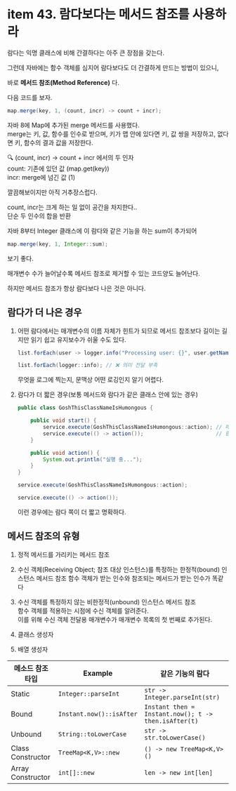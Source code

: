 # item 43. 람다보다는 메서드 참조를 사용하라

람다는 익명 클래스에 비해 간결하다는 아주 큰 장점을 갖는다.

그런데 자바에는 함수 객체를 심지어 람다보다도 더 간결하게 만드는 방법이 있으니,

바로 **메서드 참조(Method Reference)** 다.

다음 코드를 보자.

```java
map.merge(key, 1, (count, incr) -> count + incr);
```

자바 8에 Map에 추가된 merge 메서드를 사용했다.  
merge는 키, 값, 함수를 인수로 받으며, 키가 맵 안에 있다면 키, 값 쌍을 저장하고, 없다면 키, 함수의 결과 값을 저장한다.

🔍 (count, incr) -> count + incr 에서의 두 인자  
count: 기존에 있던 값 (map.get(key))  
incr: merge에 넘긴 값 (1)

깔끔해보이지만 아직 거추장스럽다.

count, incr는 크게 하는 일 없이 공간을 차지한다..  
단순 두 인수의 합을 반환

자바 8부터 Integer 클래스에 이 람다와 같은 기능을 하는 sum이 추가되어

```java
map.merge(key, 1, Integer::sum);
```

보기 좋다.

매개변수 수가 늘어날수록 메서드 참조로 제거할 수 있는 코드양도 늘어난다.

하지만 메서드 참조가 항상 람다보다 나은 것은 아니다.

## 람다가 더 나은 경우

1. 어떤 람다에서는 매개변수의 이름 자체가 힌트가 되므로 메서드 참조보다 길이는 길지만 읽기 쉽고 유지보수가 쉬울 수도 있다.

   ```java
   list.forEach(user -> logger.info("Processing user: {}", user.getName()));
   ```

   ```java
   list.forEach(logger::info); // ❌ 의미 전달 부족
   ```

   무엇을 로그에 찍는지, 문맥상 어떤 로깅인지 알기 어렵다.

2. 람다가 더 짧은 경우(보통 메서드와 람다가 같은 클래스 안에 있는 경우)

   ```java
   public class GoshThisClassNameIsHumongous {

       public void start() {
           service.execute(GoshThisClassNameIsHumongous::action); // 메서드 참조
           service.execute(() -> action());                       // 람다
       }

       public void action() {
           System.out.println("실행 중...");
       }
   }
   ```

   ```java
   service.execute(GoshThisClassNameIsHumongous::action);
   ```

   ```java
   service.execute(() -> action());
   ```

   이런 경우에는 람다 쪽이 더 짧고 명확하다.

## 메서드 참조의 유형

1. 정적 메서드를 가리키는 메서드 참조

2. 수신 객체(Receiving Object; 참조 대상 인스턴스)를 특정하는 한정적(bound) 인스턴스 메서드 참조
   함수 객체가 받는 인수와 참조되는 메서드가 받는 인수가 똑같다

3. 수신 객체를 특정하지 않는 비한정적(unbound) 인스턴스 메서드 참조  
   함수 객체를 적용하는 시점에 수신 객체를 알려준다.  
   이를 위해 수신 객체 전달용 매개변수가 매개변수 목록의 첫 번째로 추가된다.

4. 클래스 생성자

5. 배열 생성자

| 메소드 참조 타입  | Example                  | 같은 기능의 람다                                     |
| ----------------- | ------------------------ | ---------------------------------------------------- |
| Static            | `Integer::parseInt`      | `str -> Integer.parseInt(str)`                       |
| Bound             | `Instant.now()::isAfter` | `Instant then = Instant.now(); t -> then.isAfter(t)` |
| Unbound           | `String::toLowerCase`    | `str -> str.toLowerCase()`                           |
| Class Constructor | `TreeMap<K,V>::new`      | `() -> new TreeMap<K,V>()`                           |
| Array Constructor | `int[]::new`             | `len -> new int[len]`                                |
